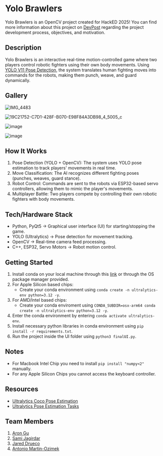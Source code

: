 # Yolo Brawlers

Yolo Brawlers is an OpenCV project created for HackED 2025! You can find more information about this project
on [DevPost](https://devpost.com/software/yolo-brawlers) regarding the project development process, objectives, and motivation.

## Description

Yolo Brawlers is an interactive real-time motion-controlled game where two players control robotic fighters using their own body movements. Using [YOLO V11 Pose Detection](https://github.com/ultralytics/ultralytics), the system translates human fighting moves into commands for the robots, making them punch, weave, and guard dynamically.

## Gallery
![IMG_4483](https://github.com/user-attachments/assets/f2ba38a2-d61a-440a-8a33-d0f62f6f3232)

![19C21752-C7D1-428F-B070-E98F84A3DB98_4_5005_c](https://github.com/user-attachments/assets/cdbb7106-7beb-42ac-8e96-8922efde17bd)

![image](https://github.com/user-attachments/assets/fb3f225c-a0a8-469a-aaa4-b4840ad9dbf2)

![image](https://github.com/user-attachments/assets/d8341888-6c11-46dc-a18b-117827af595b)

## How It Works

1. Pose Detection (YOLO + OpenCV): The system uses YOLO pose estimation to track players' movements in real time.
2. Move Classification: The AI recognizes different fighting poses (punches, weaves, guard stance).
3. Robot Control: Commands are sent to the robots via ESP32-based servo controllers, allowing them to mimic the player's movements.
4. Multiplayer Battle: Two players compete by controlling their own robotic fighters with body movements.

## Tech/Hardware Stack

-   Python, PyQt5 → Graphical user interface (UI) for starting/stopping the game.
-   YOLO (Ultralytics) → Pose detection for movement tracking.
-   OpenCV → Real-time camera feed processing.
-   C++, ESP32, Servo Motors → Robot motion control.

## Getting Started

1. Install conda on your local machine through this [link](https://docs.anaconda.com/anaconda/install/) or through the OS package manager provided.
2. For Apple Silicon based chips:
    - Create your conda environment using `conda create -n ultralytics-env python=3.12 -y`.
3. For AMD/Intel based chips:
    - Create your conda enviroment using `CONDA_SUBDIR=osx-arm64 conda create -n ultralytics-env python=3.12 -y`.
4. Enter the conda environment by entering `conda activate ultralytics-env`.
5. Install necessary python libraries in conda environment using `pip install -r requirements.txt`.
6. Run the project inside the UI folder using `python3 finalUI.py`.

## Notes

-   For Macbook Intel Chip you need to install `pip install "numpy<2"` manually.
-   For any Apple Silicon Chips you cannot access the keyboard controller.

## Resources

-   [Ultralytics Coco Pose Estimation](https://docs.ultralytics.com/datasets/pose/coco/)
-   [Ultralytics Pose Estimation Tasks](https://docs.ultralytics.com/tasks/pose/)

## Team Members

1. [Aron Gu](https://github.com/arongu321)
2. [Sami Jagirdar](https://github.com/Sami-Jagirdar)
3. [Jared Drueco](https://github.com/jdrco)
4. [Antonio Martin-Ozimek](https://github.com/antonio2uofa)

